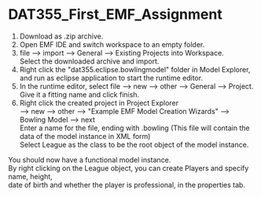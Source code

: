 # DAT355_First_EMF_Assignment



1. Download as .zip archive.
2. Open EMF IDE and switch workspace to an empty folder.
3. file --> import --> General --> Existing Projects into Workspace.<br>
Select the downloaded archive and import.
4. Right click the "dat355.eclipse.bowlingmodel" folder in Model Explorer,<br>
and run as eclipse application to start the runtime editor.
5. In the runtime editor, select file --> new --> other --> General --> Project.<br>
Give it a fitting name and click finish.
6. Right click the created project in Project Explorer<br> 
--> new --> other --> "Example EMF Model Creation Wizards" --> Bowling Model --> next<br>
Enter a name for the file, ending with .bowling (This file will contain the data of the model instance in XML form)<br>
Select League as the class to be the root object of the model instance.

You should now have a functional model instance.<br>
By right clicking on the League object, you can create Players and specify name, height,<br>
date of birth and whether the player is professional, in the properties tab.


